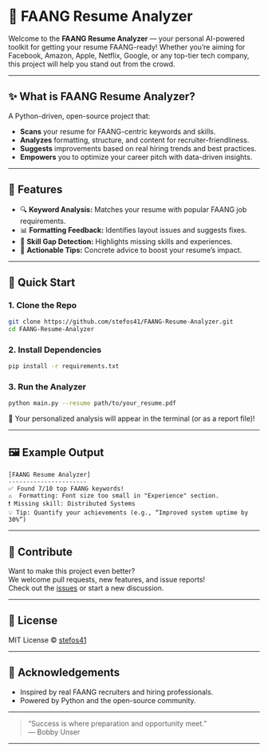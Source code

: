 # 🚀 FAANG Resume Analyzer

Welcome to the **FAANG Resume Analyzer** — your personal AI-powered toolkit for getting your resume FAANG-ready! Whether you’re aiming for Facebook, Amazon, Apple, Netflix, Google, or any top-tier tech company, this project will help you stand out from the crowd.

---

## ✨ What is FAANG Resume Analyzer?

A Python-driven, open-source project that:
- **Scans** your resume for FAANG-centric keywords and skills.
- **Analyzes** formatting, structure, and content for recruiter-friendliness.
- **Suggests** improvements based on real hiring trends and best practices.
- **Empowers** you to optimize your career pitch with data-driven insights.

---

## 🎯 Features

- 🔍 **Keyword Analysis:** Matches your resume with popular FAANG job requirements.
- 📊 **Formatting Feedback:** Identifies layout issues and suggests fixes.
- 🧠 **Skill Gap Detection:** Highlights missing skills and experiences.
- 📝 **Actionable Tips:** Concrete advice to boost your resume’s impact.

---

## 🚦 Quick Start

### 1. Clone the Repo

```bash
git clone https://github.com/stefos41/FAANG-Resume-Analyzer.git
cd FAANG-Resume-Analyzer
```

### 2. Install Dependencies

```bash
pip install -r requirements.txt
```

### 3. Run the Analyzer

```bash
python main.py --resume path/to/your_resume.pdf
```

🌟 Your personalized analysis will appear in the terminal (or as a report file)!

---

## 🖼️ Example Output

```
[FAANG Resume Analyzer]
----------------------
✅ Found 7/10 top FAANG keywords!
⚠️  Formatting: Font size too small in "Experience" section.
❗ Missing skill: Distributed Systems
💡 Tip: Quantify your achievements (e.g., “Improved system uptime by 30%”)
```

---

## 🤝 Contribute

Want to make this project even better?  
We welcome pull requests, new features, and issue reports!  
Check out the [issues](https://github.com/stefos41/FAANG-Resume-Analyzer/issues) or start a new discussion.

---

## 📄 License

MIT License © [stefos41](https://github.com/stefos41)

---

## 🙏 Acknowledgements

- Inspired by real FAANG recruiters and hiring professionals.
- Powered by Python and the open-source community.

---

> “Success is where preparation and opportunity meet.”  
> — Bobby Unser

---
